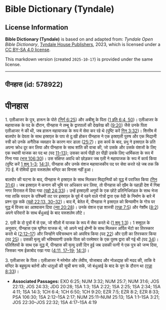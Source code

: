 # Bible Dictionary (Tyndale)

## License Information

**Bible Dictionary (Tyndale)** is based on and adapted from: _Tyndale Open Bible Dictionary_, [Tyndale House Publishers](https://tyndaleopenresources.com/), 2023, which is licensed under a [CC BY-SA 4.0 license](https://creativecommons.org/licenses/by-sa/4.0/legalcode.en).

This markdown version (created `2025-10-17`) is provided under the same license.



--------------------------------

## पीनहास (id: 578922)

पीनहास
======

1\. एलीआजर के पुत्र, हारून के पोते ([निर्ग 6:25](https://ref.ly/Exod6:25)) और अबीशू के पिता ([1 इति 6:4, 50](https://ref.ly/1Chr6:4,1Chr6:50))। एलीआजर के महायाजक के पद के दौरान, पीनहास ने तम्बू के द्वारपालों की देखरेख की ([9:20](https://ref.ly/1Chr9:20)) जैसे उनके पिता एलीआजर ने की थी, जब हारून महायाजक के रूप में सेवा कर रहे थे (पुष्टि करें [गिन 3:32](https://ref.ly/Num3:32))। शित्तीम में बालपोर के देवता के साथ इस्राएल के पाप से दु:खी होकर पीनहास ने एक इस्राएली पुरुष और एक मिद्यानी स्त्री को उनके अनैतिक व्यवहार के कारण मार डाला ([25:7](https://ref.ly/Num25:7))। इस कार्य के बाद, प्रभु ने इस्राएल के प्रति अपना क्रोध दूर कर लिया और पीनहास के साथ शांति की वाचा की, जो उसके और उसके वंशजों के लिए एक स्थायी याजक का पद था (पद [11–13](https://ref.ly/Num25:11-Num25:13)); उसका कार्य पीढ़ी दर पीढ़ी उसके लिए धार्मिकता के रूप में गिना गया ([भज 106:30](https://ref.ly/Ps106:30))। उस संक्षिप्त अवधि को छोड़कर जब एली ने महायाजक के रूप में कार्य किया (पुष्टि करें [1 शमू 1–3](https://ref.ly/1Sam1:1-1Sam3:21); [14:3](https://ref.ly/1Sam14:3)), पीनहास और उनके वंशज महायाजकीय पद पर सेवा करते रहे जब तक कि 70 ई. में रोमियों द्वारा यरूशलेम मन्दिर का विनाश नहीं हुआ।

बालपोर की घटना के बाद, पीनहास ने इस्राएल के साथ मिलकर मिद्यानियों को युद्ध में पराजित किया ([गिन 31:6](https://ref.ly/Num31:6))। जब इस्राएल ने कनान की भूमि पर अधिकार कर लिया, तो पीनहास को एप्रैम के पहाड़ी देश में गिबा नगर विरासत में दिया गया ([यहो 24:33](https://ref.ly/Josh24:33))। उन्हें इस्राएली अगुवों के एक छोटे प्रतिनिधिमंडल के साथ भेजा गया ताकि यरदन के पश्चिमी तट पर इस्राएल के पूर्व में रहने वाले गोत्रों द्वारा एक वेदी के निर्माण के बारे में प्रश्न पूछ सकें ([यहो 22:13, 30–32](https://ref.ly/Josh22:13,Josh22:30-Josh22:32))। बाद में, बेतेल में, पीनहास ने इस्राएल को बिन्यामीन के गोत्र पर युद्ध में विजय का आश्वासन दिया ([न्या 20:28](https://ref.ly/Judg20:28))। उनके वंशज एज्रा शास्त्री ([एज्रा 7:5](https://ref.ly/Ezra7:5)) और गेर्शोम ([8:2](https://ref.ly/Ezra8:2)) अपने परिवारों के साथ बँधुआई के बाद यरूशलेम लौटे।

2\. एली के दो पुत्रों में से एक, जो शीलो में याजक के रूप में सेवा करते थे ([1 शमू 1:3](https://ref.ly/1Sam1:3))। 1 शमूएल के अनुसार, पीनहास एक घृणित याजक थे, जो अपने भाई होप्नी के साथ मिलकर अर्पित भेंटो का तिरस्कार करते थे ([2:12–17](https://ref.ly/1Sam2:12-1Sam2:17)) और जिन्होंने पवित्रस्थान को अपवित्र किया (पद [22](https://ref.ly/1Sam2:22)) और एली का तिरस्कार किया (पद [25](https://ref.ly/1Sam2:25))। उसकी मृत्यु की भविष्यवाणी उसके पिता को परमेश्वर के एक पुरुष द्वारा की गई थी (पद [34](https://ref.ly/1Sam2:34))। पलिश्तियों के साथ एक युद्ध में, पीनहास की मृत्यु उसी दिन हुई जब उसकी पत्नी ने एक पुत्र को जन्म दिया, जिसका नाम ईकाबोद रखा गया ([4:11, 17–19](https://ref.ly/1Sam4:11,1Sam4:17-1Sam4:19); [14:3](https://ref.ly/1Sam14:3))।

3\. एलीआजर के पिता। एलीआजर ने मरेमोत और लेवीय, योजाबाद और नोअद्याह की मदद की, ताकि वे मन्दिर के बहुमूल्य बर्तनों और धातुओं की सूची बना सकें, जो बंधुआई के बाद के युग के दौरान था ([एज्रा 8:33](https://ref.ly/Ezra8:33))। 

* **Associated Passages:** EXO 6:25; NUM 3:32; NUM 25:7; NUM 31:6; JOS 22:13; JOS 24:33; JDG 20:28; 1SA 1:3; 1SA 2:22; 1SA 2:25; 1SA 2:34; 1SA 4:11; 1SA 14:3; 1CH 6:4; 1CH 6:50; 1CH 9:20; EZR 7:5; EZR 8:2; EZR 8:33; PSA 106:30; 1SA 2:12–1SA 2:17; NUM 25:11–NUM 25:13; 1SA 1:1–1SA 3:21; JOS 22:30–JOS 22:32; 1SA 4:17–1SA 4:19

